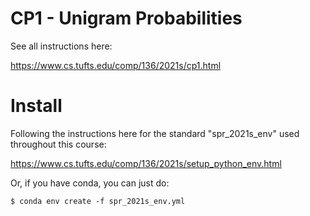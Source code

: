 # CP1 - Unigram Probabilities

See all instructions here:

https://www.cs.tufts.edu/comp/136/2021s/cp1.html

# Install

Following the instructions here for the standard "spr_2021s_env" used throughout this course:

https://www.cs.tufts.edu/comp/136/2021s/setup_python_env.html

Or, if you have conda, you can just do:

```
$ conda env create -f spr_2021s_env.yml
```
